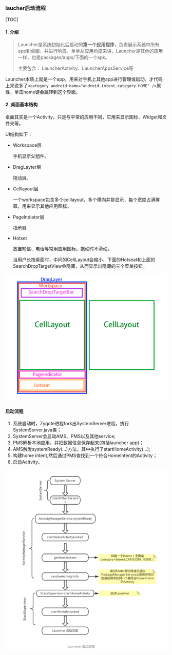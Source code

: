 ### laucher启动流程

[TOC]

#### 1. 介绍

>  Launcher是系统初始化后启动的**第一个应用程序**，负责展示系统中所有app到桌面，并进行响应。单单从应用角度来讲，Launcher是其他的应用一样，也是packages/apps/下面的一个apk。
>
> 主要包含： LauncherActivity、LauncherAppsService等

​	Launcher本质上就是一个app，用来对手机上其他app进行管理或启动。才代码上来说多了`<category android:name="android.intent.category.HOME" />`属性，单击home键会跳转到这个界面。

#### 2. 桌面基本结构

​	桌面其实是一个Activity，只是与平常的应用不同，它用来显示图标、Widget和文件夹等。

UI结构如下：

- Workspace层

  手机显示父组件。

- DragLayter层

  拖动层。

- Celllayout层

  一个workspace包含多个celllayout，多个横向并排显示，每个宽度占满屏幕，用来显示其他应用图标。

- PageIndiator层

  指示器

- Hotset

  放置短信、电话等常用应用图标。拖动时不滑动。

  当用户长按桌面时，中间的CellLayout会缩小，下面的Hotseat和上面的SearchDropTargetView会隐藏，从而显示出隐藏的三个菜单按钮。

![launcher_view](images/launcher_view_structure.png)

#### 启动流程

1. 系统启动时，Zygote进程fork出SystemServer进程，执行SystemServer.java类；
2. SystemServer会启动AMS、PMS以及其他service;
3. PMS解析本地应用，并把数据信息保存起来(包括launcher app)；
4. AMS触发systemReady(...)方法，其中执行了startHomeActivity(...);
5. 构建home intent,然后通过PMS查找到一个符合HomeIntent的Activity；
6. 启动Acitvity。

![launcher_start](images/launcher_start.png)